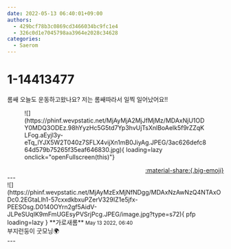 ```yaml
---
date: 2022-05-13 06:40:01+09:00
authors:
  - 429bcf78b3c0869cd3466034bc9fc1e4
  - 326c0d1e7045798aa3964e2028c34628
categories:
  - Saerom
---
```


# 1-14413477

<div class="post-container" markdown="1">
<div class="content-container md-sidebar__scrollwrap" markdown="1">

롬쌔 오늘도 운동하고왔나요?  저는 롬쌔따라서 일찍 일어났어요!!
<figure markdown="1">
![](https://phinf.wevpstatic.net/MjAyMjA2MjJfMjMz/MDAxNjU1ODY0MDQ3ODEz.98hYyzHc5G5td7Yp3hvUjTsXnlBoAelk5f9rZZqKLFog.aEyjl3y-eTq_lYJX5W2T040z7SFLX4vijXn1mB0JiyAg.JPEG/3ac626defc864d579b75265f35eaf646830.jpg){ loading=lazy onclick="openFullscreen(this)"}
</figure>


</div>
</div>

<div style="text-align: right;" markdown="1">
<a href="https://weverse.io/fromis9/fanpost/1-14413477" style="text-align: right;">:material-share:{.big-emoji}</a>
</div>
---

<div class="comments-container md-sidebar__scrollwrap" markdown="1">
<div class="comment" markdown="1">
<div class='id-container' markdown="1">
![](https://phinf.wevpstatic.net/MjAyMzExMjNfNDgg/MDAxNzAwNzQ4NTAxODc0.2EGtaLlh1-57cxxdkbxuPZerV329IZ1e5jfx-PEESOsg.D0140OYrn2gf5AidV-JLPeSUqIK9mFmUGEsyPVSrjPcg.JPEG/image.jpg?type=s72){ pfp loading=lazy }
**<span class="artist">가로새롬</span>** <small>May 13 2022, 06:40</small><br>
</div>
<div class='comment-body' markdown="1">
부지런둥이 굿모닝🌍
</div>
</div>
</div>
---
